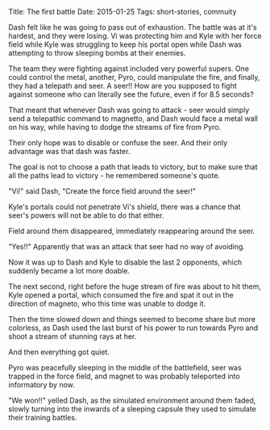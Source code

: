 Title: The first battle
Date: 2015-01-25
Tags: short-stories, commuity

Dash felt like he was going to pass out of exhaustion.
The battle was at it's hardest, and they were losing.
Vi was protecting him and Kyle with her force field while Kyle was struggling to keep his portal open while Dash was attempting to throw sleeping bombs at their enemies.

The team they were fighting against included very powerful supers. One could control the metal, another, Pyro, could manipulate the fire, and finally, they had a telepath and seer. A seer!! How are you supposed to fight against someone who can literally see the future, even if for 8.5 seconds?

That meant that whenever Dash was going to attack - seer would simply send a telepathic command to magnetto, and Dash would face a metal wall on his way, while having to dodge the streams of fire from Pyro.

Their only hope was to disable or confuse the seer.
And their only advantage was that dash was faster.

The goal is not to choose a path that leads to victory, but to make sure that all the paths lead to victory - he remembered someone's quote.

"Vi!" said Dash, "Create the force field around the seer!"

Kyle's portals could not penetrate Vi's shield, there was a chance that seer's powers will not be able to do that either.

Field around them disappeared, immediately reappearing around the seer.

"Yes!!" Apparently that was an attack that seer had no way of avoiding.

Now it was up to Dash and Kyle to disable the last 2 opponents, which suddenly became a lot more doable.

The next second, right before the huge stream of fire was about to hit them, Kyle opened a portal, which consumed the fire and spat it out in the direction of magneto, who this time was unable to dodge it.

Then the time slowed down and things seemed to become share but more colorless, as Dash used the last burst of his power to run towards Pyro and shoot a stream of stunning rays at her.

And then everything got quiet.

Pyro was peacefully sleeping in the middle of the battlefield, seer was trapped in the force field, and magnet to was probably teleported into informatory by now.

"We won!!" yelled Dash, as the simulated environment around them faded, slowly turning into the inwards of a sleeping capsule they used to simulate their training battles.
